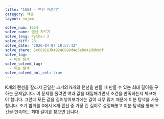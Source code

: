 ```yaml
---
title: "1654 - 랜선 자르기"
category: 백준
layout: nojam

solve_num: 1654
solve_name: 랜선 자르기
solve_lang: Python 3
solve_diff: 23
solve_date: "2020-04-07 10:57:42"
solve_share: 5c609163b49240698d4e5eb042d8b9df
solve_tag:
  - 이분 탐색
solve_solved_tag:
  - 이분 탐색
solve_solved_not_set: true
---
```


K개의 랜선을 잘라서 균일한 크기의 N개의 랜선을 만들 때 만들 수 있는 최대 길이를 구하는 문제입니다. 이 문제를 풀려면 여러 값을 대입해가면서 조건을 만족하는지 체크해야 합니다. 그런데 모든 값을 집어넣어보기에는 값이 너무 많기 때문에 이분 탐색을 사용합니다. 초기 범위를 0에서 K개 랜선 중 가장 긴 길이로 설정해놓고 이분 탐색을 통해 조건을 만족하는 최대 길이를 찾으면 됩니다.
